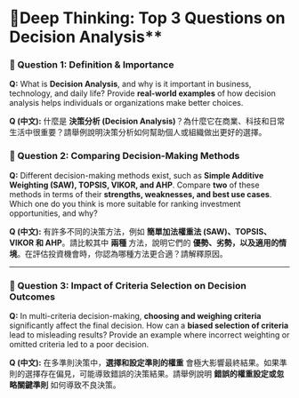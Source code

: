 # 🎯Deep Thinking: Top 3 Questions on Decision Analysis**

### **📌 Question 1: Definition & Importance**

**Q:** What is **Decision Analysis**, and why is it important in business, technology, and daily life? Provide **real-world examples** of how decision analysis helps individuals or organizations make better choices.

**Q (中文):** 什麼是 **決策分析 (Decision Analysis)**？為什麼它在商業、科技和日常生活中很重要？請舉例說明決策分析如何幫助個人或組織做出更好的選擇。

### **📌 Question 2: Comparing Decision-Making Methods**

**Q:** Different decision-making methods exist, such as **Simple Additive Weighting (SAW), TOPSIS, VIKOR, and AHP**. Compare **two** of these methods in terms of their **strengths, weaknesses, and best use cases**. Which one do you think is more suitable for ranking investment opportunities, and why?

**Q (中文):** 有許多不同的決策方法，例如 **簡單加法權重法 (SAW)、TOPSIS、VIKOR 和 AHP**。請比較其中 **兩種** 方法，說明它們的 **優勢、劣勢，以及適用的情境**。在評估投資機會時，你認為哪種方法更合適？請解釋原因。

---

### **📌 Question 3: Impact of Criteria Selection on Decision Outcomes**

**Q:** In multi-criteria decision-making, **choosing and weighing criteria** significantly affect the final decision. How can a **biased selection of criteria** lead to misleading results? Provide an example where incorrect weighting or omitted criteria led to a poor decision.

**Q (中文):** 在多準則決策中，**選擇和設定準則的權重** 會極大影響最終結果。如果準則的選擇存在偏見，可能導致錯誤的決策結果。請舉例說明 **錯誤的權重設定或忽略關鍵準則** 如何導致不良決策。
